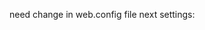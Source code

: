 need change in web.config file next settings:
<add key="domainUser" value="[domen]\[user]"/>
<add key="pwd" value="[Password]"/>
<add key="vmmserver" value="[server]"/>